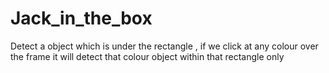 # Jack_in_the_box
Detect a object which is under the rectangle , if we click at any colour over the frame it will detect that colour object within that rectangle only 
